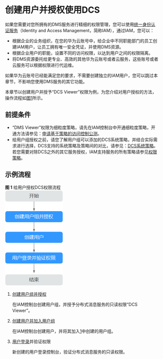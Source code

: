 # 创建用户并授权使用DCS<a name="ZH-CN_TOPIC_0170877287"></a>

如果您需要对您所拥有的DMS服务进行精细的权限管理，您可以使用[统一身份认证服务](https://support.huaweicloud.com/usermanual-iam/zh-cn_topic_0079496985.html)（Identity and Access Management，简称IAM），通过IAM，您可以：

-   根据企业的业务组织，在您的华为云账号中，给企业中不同职能部门的员工创建IAM用户，让员工拥有唯一安全凭证，并使用DMS资源。
-   根据企业用户的职能，设置不同的访问权限，以达到用户之间的权限隔离。
-   将DMS资源委托给更专业、高效的其他华为云账号或者云服务，这些账号或者云服务可以根据权限进行代运维。

如果华为云账号已经能满足您的要求，不需要创建独立的IAM用户，您可以跳过本章节，不影响您使用DMS服务的其它功能。

本章节以创建用户并授予“DCS Viewer”权限为例，为您介绍对用户授权的方法，操作流程如[图1](#zh-cn_topic_0170877287_fig15451536531)所示。

## 前提条件<a name="zh-cn_topic_0170877287_section17723185741610"></a>

-   “DMS Viewer”权限为细粒度策略，请先在IAM控制台中开通细粒度策略，开通方法请参见：[申请基于策略的访问控制公测](https://support.huaweicloud.com/usermanual-iam/iam_01_019.html)。
-   给用户组授权之前，请您了解用户组可以添加的DCS系统策略，并结合实际需求进行选择，DCS支持的系统策略及策略间的对比，请参见：[DCS系统策略](https://support.huaweicloud.com/productdesc-dcs/ProductDescPrivilegeManagement.html)。若您需要对除DCS之外的其它服务授权，IAM支持服务的所有策略请参见[权限策略](https://support.huaweicloud.com/usermanual-permissions/zh-cn_topic_0063498930.html)。

## 示例流程<a name="zh-cn_topic_0170877287_section1189416161520"></a>

**图 1**  给用户授权DCS权限流程<a name="zh-cn_topic_0170877287_fig15451536531"></a>  
![](figures/给用户授权DCS权限流程.png "给用户授权DCS权限流程")

1.  <a name="zh-cn_topic_0170877287_li10176121316284"></a>[创建用户组并授权](https://support.huaweicloud.com/usermanual-iam/zh-cn_topic_0046611269.html)

    在IAM控制台创建用户组，并授予分布式消息服务的只读权限“DCS Viewer”。

2.  [创建用户并加入用户组](https://support.huaweicloud.com/usermanual-iam/zh-cn_topic_0046611303.html)

    在IAM控制台创建用户，并将其加入[1](#zh-cn_topic_0170877287_li10176121316284)中创建的用户组。

3.  [用户登录](https://support.huaweicloud.com/usermanual-iam/iam_01_0552.html)并验证权限

    新创建的用户登录控制台，验证分布式消息服务的只读权限。


